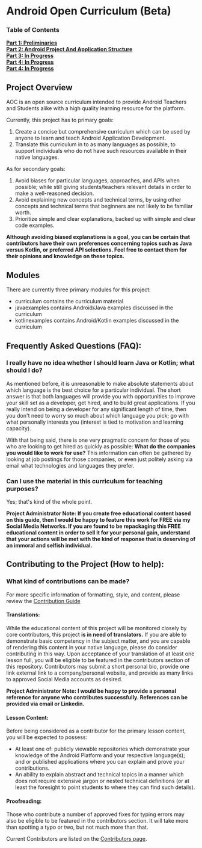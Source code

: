 # Android Open Curriculum (Beta)

### Table of Contents
**[Part 1: Preliminaries](curriculum-en/one/one_one/Preliminaries.md)**<br>
**[Part 2: Android Project And Application Structure](DirectoryOverview.md)**<br>
**[Part 3: In Progress]()**<br>
**[Part 4: In Progress]()**<br>
**[Part 4: In Progress]()**<br>


## Project Overview

AOC is an open source curriculum intended to provide Android Teachers and Students alike with a high quality learning
resource for the platform. 

Currently, this project has to primary goals:
1. Create a concise but comprehensive curriculum which can be used by anyone to learn and teach Android Application
Development.
2. Translate this curriculum in to as many languages as possible, to support individuals who do not have such resources
available in their native languages. 

As for secondary goals:
1. Avoid biases for particular languages, approaches, and APIs when possible; while still giving students/teachers 
relevant details in order to make a well-reasoned decision.
2. Avoid explaining new concepts and technical terms, by using other concepts and technical terms that beginners are
not likely to be familiar worth. 
3. Prioritize simple and clear explanations, backed up with simple and clear code examples. 

**Although avoiding biased explanations is a goal, you can be certain that contributors have their own preferences
concerning topics such as Java versus Kotlin, or preferred API selections. Feel free to contact them for their opinions
and knowledge on these topics.**

## Modules

There are currently three primary modules for this project:
* curriculum contains the curriculum material
* javaexamples contains Android/Java examples discussed in the curriculum
* kotlinexamples contains Android/Kotlin examples discussed in the curriculum

## Frequently Asked Questions (FAQ):

### I really have no idea whether I should learn Java or Kotlin; what should I do?
As mentioned before, it is unreasonable to make absolute statements about which language is the best choice for a
particular individual. The short answer is that both languages will provide you with opportunities to improve your
skill set as a developer, get hired, and to build great applications. If you really intend on being a developer for any
significant length of time, then you don't need to worry so much about which language you pick; go with what personally
interests you (interest is tied to motivation and learning capacity).

With that being said, there is one very pragmatic concern for those of you who are looking to get hired as quickly as
possible: **What do the companies you would like to work for use?** This information can often be gathered  by 
looking at job postings for those companies, or even just politely asking via email what technologies and languages
they prefer. 

### Can I use the material in this curriculum for teaching purposes?
Yes; that's kind of the whole point.

**Project Administrator Note: If you create free educational content based on this guide, then I would be 
happy to feature this work for FREE via my Social Media Networks. If you are found to be repackaging this FREE 
educational content in order to sell it for your personal gain, understand that your actions will be met with the kind
of response that is deserving of an immoral and selfish individual.**

## Contributing to the Project (How to help):

### What kind of contributions can be made?

For more specific information of formatting, style, and content, please review the [Contribution Guide](Contribution_Guide.md)

#### Translations:
While the educational content of this project will be monitored closely by core contributors, this project **is in need of translators.**
If you are able to demonstrate basic competency in the subject matter, and you are capable of rendering this content in 
your native language, please do consider contributing in this way. Upon acceptance of your translation of at least
one lesson full, you will be eligible to be featured in the contributors section of this repository. Contributors may
submit a short personal bio, provide one link external link to a company/personal website, and provide as many links to
approved Social Media accounts as desired. 

**Project Administrator Note: I would be happy to provide a personal reference for anyone who contributes successfully.
References can be provided via email or Linkedin.**

#### Lesson Content:
Before being considered as a contributor for the primary lesson content, you will be expected to possess:
* At least one of: publicly viewable repositories which demonstrate your knowledge of the Android Platform and your respective
language(s); and or published applications where you can explain and prove your contributions.
* An ability to explain abstract and technical topics in a manner which does not require extensive jargon or nested
technical definitions (or at least the foresight to point students to where they can find such details). 

#### Proofreading:
Those who contribute a number of approved fixes for typing errors may also be eligible to be featured in the
contributors section. It will take more than spotting a typo or two, but not much more than that. 

Current Contributors are listed on the [Contributors page](Contributors.md).

